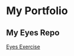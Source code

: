 # My Portfolio
## My Eyes Repo
<a href = "http://ntdoubleu297.github.io/Eye-Exercise"> Eyes Exercise </a>
